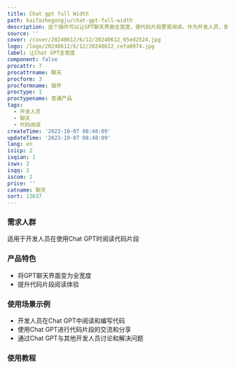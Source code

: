 ```yaml
---
title: Chat gpt full Width
path: kaifazhegongju/chat-gpt-full-width
description: 这个插件可以让GPT聊天界面全宽度，使代码片段更易阅读。作为开发人员，我经常使用这个工具。
source: ''
cover: /cover/20240612/6/12/20240612_65ed2524.jpg
logo: /logo/20240612/6/12/20240612_cefa0974.jpg
label: 让Chat GPT全宽度
component: false
procattr: 7
procattrname: 聊天
procform: 3
procformname: 插件
proctype: 1
proctypename: 普通产品
tags:
  - 开发人员
  - 聊天
  - 代码阅读
createTime: '2023-10-07 08:48:09'
updateTime: '2023-10-07 08:48:09'
lang: en
isicp: 2
isqian: 1
iswx: 2
isqq: 2
iscom: 2
price: ''
catname: 聊天
sort: 13637
---
```




### 需求人群
适用于开发人员在使用Chat GPT时阅读代码片段

### 产品特色
- 将GPT聊天界面变为全宽度
- 提升代码片段阅读体验

### 使用场景示例
- 开发人员在Chat GPT中阅读和编写代码
- 使用Chat GPT进行代码片段的交流和分享
- 通过Chat GPT与其他开发人员讨论和解决问题

### 使用教程


  
